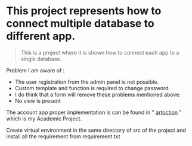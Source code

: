 # This project represents how to connect multiple database to different app.
> This is a project where it is shown how to connect each app to a single database.

Problem I am aware of : 
* The user registration from the admin panel is not possible.
* Custom template and function is required to change password.
* I do think that a form will remove these problems mentioned above.
* No view is present 


The account app proper implementation is can be found in "  [artoction](https://github.com/avinashkkumar/artoction) " which is my Academic Project.

Create virtual environment in the same directory of src of the project and install all the requirement from requirement.txt
